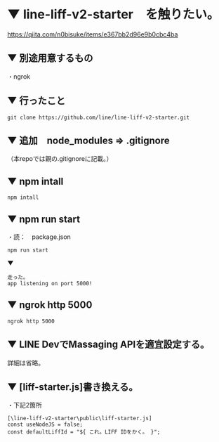 # ▼ line-liff-v2-starter　を触りたい。

https://qiita.com/n0bisuke/items/e367bb2d96e9b0cbc4ba

## ▼ 別途用意するもの
・ngrok

## ▼ 行ったこと
```
git clone https://github.com/line/line-liff-v2-starter.git
```

## ▼ 追加　node_modules ⇒ .gitignore
（本repoでは親の.gitignoreに記載。）

## ▼ npm intall
```
npm intall
```

## ▼ npm run start
・読：　package.json
```
npm run start
```
▼ 
```
走った。
app listening on port 5000!
```

## ▼ ngrok http 5000
```
ngrok http 5000
```

## ▼ LINE DevでMassaging APIを適宜設定する。
詳細は省略。

## ▼ [liff-starter.js]書き換える。
・下記2箇所
```
[\line-liff-v2-starter\public\liff-starter.js]
const useNodeJS = false;
const defaultLiffId = "${ これ。LIFF IDをかく。 }";
```

